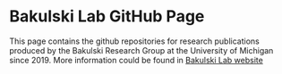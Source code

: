# Bakulski Lab GitHub Page

This page contains the github repositories for research publications produced by the Bakulski Research Group at the University of Michigan since 2019. More information could be found in [Bakulski Lab website](https://sites.google.com/umich.edu/bakulskiresearch/home)
